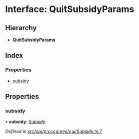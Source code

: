 # Interface: QuitSubsidyParams

## Hierarchy

* **QuitSubsidyParams**

## Index

### Properties

* [subsidy](quitsubsidyparams.md#subsidy)

## Properties

###  subsidy

• **subsidy**: *[Subsidy](../classes/subsidy.md)*

*Defined in [src/api/procedures/quitSubsidy.ts:7](https://github.com/PolymathNetwork/polymesh-sdk/blob/38ee8078/src/api/procedures/quitSubsidy.ts#L7)*
